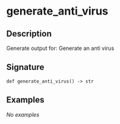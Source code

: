 # generate_anti_virus

## Description
Generate output for: Generate an anti virus

## Signature
```
def generate_anti_virus() -> str
```

## Examples
_No examples_
